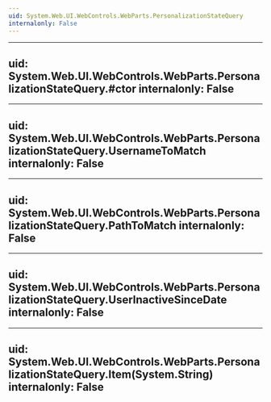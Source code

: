 ```yaml
---
uid: System.Web.UI.WebControls.WebParts.PersonalizationStateQuery
internalonly: False
---
```


---
uid: System.Web.UI.WebControls.WebParts.PersonalizationStateQuery.#ctor
internalonly: False
---

---
uid: System.Web.UI.WebControls.WebParts.PersonalizationStateQuery.UsernameToMatch
internalonly: False
---

---
uid: System.Web.UI.WebControls.WebParts.PersonalizationStateQuery.PathToMatch
internalonly: False
---

---
uid: System.Web.UI.WebControls.WebParts.PersonalizationStateQuery.UserInactiveSinceDate
internalonly: False
---

---
uid: System.Web.UI.WebControls.WebParts.PersonalizationStateQuery.Item(System.String)
internalonly: False
---
